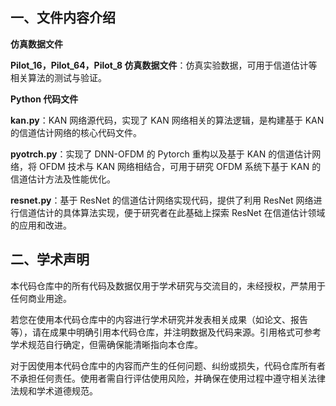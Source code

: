 ## 一、文件内容介绍

**仿真数据文件**

**Pilot\_16，Pilot\_64，Pilot\_8 仿真数据文件**：仿真实验数据，可用于信道估计等相关算法的测试与验证。

**Python 代码文件**

**kan.py**：KAN 网络源代码，实现了 KAN 网络相关的算法逻辑，是构建基于 KAN 的信道估计网络的核心代码文件。

**pyotrch.py**：实现了 DNN-OFDM 的 Pytorch 重构以及基于 KAN 的信道估计网络，将 OFDM 技术与 KAN 网络相结合，可用于研究 OFDM 系统下基于 KAN 的信道估计方法及性能优化。

**resnet.py**：基于 ResNet 的信道估计网络实现代码，提供了利用 ResNet 网络进行信道估计的具体算法实现，便于研究者在此基础上探索 ResNet 在信道估计领域的应用和改进。

## 二、学术声明

本代码仓库中的所有代码及数据仅用于学术研究与交流目的，未经授权，严禁用于任何商业用途。

若您在使用本代码仓库中的内容进行学术研究并发表相关成果（如论文、报告等），请在成果中明确引用本代码仓库，并注明数据及代码来源。引用格式可参考学术规范自行确定，但需确保能清晰指向本仓库。

对于因使用本代码仓库中的内容而产生的任何问题、纠纷或损失，代码仓库所有者不承担任何责任。使用者需自行评估使用风险，并确保在使用过程中遵守相关法律法规和学术道德规范。
